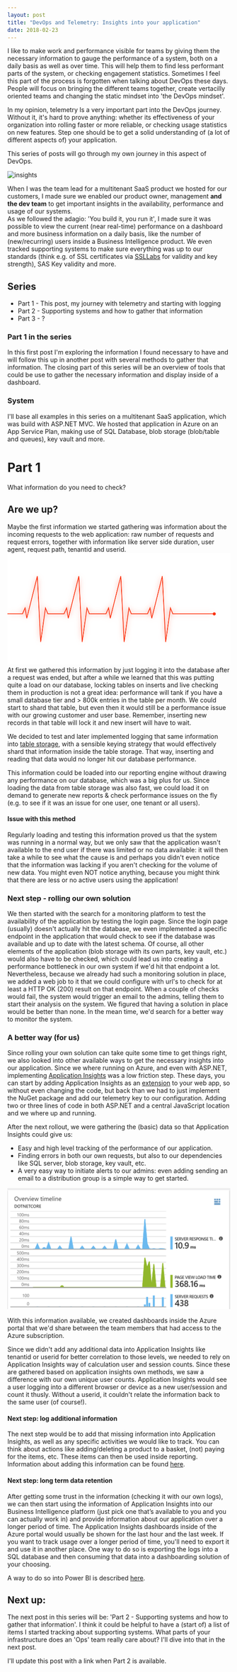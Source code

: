 ```yaml
---
layout: post
title: "DevOps and Telemetry: Insights into your application"
date: 2018-02-23
---
```


I like to make work and performance visible for teams by giving them the necessary information to gauge the performance of a system, both on a daily basis as well as over time. This will help them to find less performant parts of the system, or checking engagement statistics. Sometimes I feel this part of the process is forgotten when talking about DevOps these days. People will focus on bringing the different teams together, create vertacilly oriented teams and changing the static mindset into 'the DevOps mindset'.  

In my opinion, telemetry Is a very important part into the DevOps journey. Without it, it's hard to prove anything: whether its effectiveness of your organization into rolling faster or more reliable, or checking usage statistics on new features. Step one should be to get a solid understanding of (a lot of different aspects of) your application. 

This series of posts will go through my own journey in this aspect of DevOps. 

![insights](/images/20180314_02.jpeg)

When I was the team lead for a multitenant SaaS product we hosted for our customers, I made sure we enabled our product owner, management **and the dev team** to get important insights in the availability, performance and usage of our systems.  
As we followed the adagio: 'You build it, you run it', I made sure it was possible to view the current (near real-time) performance on a dashboard and more business information on a daily basis, like the number of (new/recurring) users inside a Business Intelligence product. We even tracked supporting systems to make sure everything was up to our standards (think e.g. of SSL certificates via [SSLLabs](https://www.ssllabs.com/) for validity and key strength), SAS Key validity and more.


## Series
* Part 1 - This post, my journey with telemetry and starting with logging
* Part 2 - Supporting systems and how to gather that information
* Part 3 - ?

### Part 1 in the series
In this first post I'm exploring the information I found necessary to have and will follow this up in another post with several methods to gather that information. The closing part of this series will be an overview of tools that could be use to gather the necessary information and display inside of a dashboard.

### System
I'll base all examples in this series on a multitenant SaaS application, which was build with ASP.NET MVC. We hosted that application in Azure on an App Service Plan, making use of SQL Database, blob storage (blob/table and queues), key vault and more. 

# Part 1
What information do you need to check?	

## Are we up?
Maybe the first information we started gathering was information about the incoming requests to the web application: raw number of requests and request errors, together with information like server side duration, user agent, request path, tenantid and userid. 
![health](/images/20180314_health.png)
At first we gathered this information by just logging it into the database after a request was ended, but after a while we learned that this was putting quite a load on our database, locking tables on inserts and live checking them in production is not a great idea: performance will tank if you have a small database tier and > 800k entries in the table per month. We could start to shard that table, but even then it would still be a performance issue with our growing customer and user base. Remember, inserting new records in that table will lock it and new insert will have to wait. 

We decided to test and later implemented logging that same information into [table storage](https://azure.microsoft.com/en-us/services/storage/tables/), with a sensible keying strategy that would effectively shard that information inside the table storage. That way, inserting and reading that data would no longer hit our database performance.

This information could be loaded into our reporting engine without drawing any performance on our database, which was a big plus for us. Since loading the data from table storage was also fast, we could load it on demand to generate new reports & check performance issues on the fly (e.g. to see if it was an issue for one user, one tenant or all users). 

#### Issue with this method
Regularly loading and testing this information proved us that the system was running in a normal way, but we only saw that the application wasn't available to the end user if there was limited or no data available: it will then take a while to see what the cause is and perhaps you didn't even notice that the information was lacking if you aren't checking for the volume of new data. You might even NOT notice anything, because you might think that there are less or no active users using the application!

### Next step - rolling our own solution
We then started with the search for a monitoring platform to test the availability of the application by testing the login page. Since the login page (usually) doesn't actually hit the database, we even implemented a specific endpoint in the application that would check to see if the database was available and up to date with the latest schema. Of course, all other elements of the application (blob storage with its own parts, key vault, etc.) would also have to be checked, which could lead us into creating a performance bottleneck in our own system if we'd hit that endpoint a lot. Nevertheless, because we already had  such a monitoring solution in place, we added a web job to it that we could configure with url's to check for at least a HTTP OK (200) result on that endpoint. When a couple of checks would fail, the system would trigger an email to the admins, telling them to start their analysis on the system. We figured that having a solution in place would be better than none. In the mean time, we'd search for a better way to monitor the system.

### A better way (for us)
Since rolling your own solution can take quite some time to get things right, we also looked into other available ways to get the necessary insights into our application. Since we where running on Azure, and even with ASP.NET, implementing [Application Insights](https://azure.microsoft.com/en-us/services/application-insights/) was a low friction step. These days, you can start by adding Application Insights as an [extension](https://azure.microsoft.com/en-us/blog/azure-web-sites-extensions/) to your web app, so without even changing the code, but back than we had to just implement the NuGet package and add our telemetry key to our configuration. Adding two or three lines of code in both ASP.NET and a central JavaScript location and we where up and running.

After the next rollout, we were gathering the (basic) data so that Application Insights could give us:
* Easy and high level tracking of the performance of our application.
* Finding errors in both our own requests, but also to our dependencies like SQL server, blob storage, key vault, etc.
* A very easy way to initiate alerts to our admins: even adding sending an email to a distribution group is a simple way to get started.


![insights](/images/20180314_03.png)

With this information available, we created dashboards inside the Azure portal that we'd share between the team members that had access to the Azure subscription.

Since we didn't add any additional data into Application Insights like tenantid or userid for better correlation to those levels, we needed to rely on Application Insights way of calculation user and session counts. Since these are gathered based on application insights own methods, we saw a difference with our own unique user counts. Application Insights would see a user logging into a different browser or device as a new user/session and count it thusly. Without a userid, it couldn't relate the information back to the same user (of course!). 

#### Next step: log additional information
The next step would be to add that missing information into Application Insights, as well as any specific activities we would like to track. You can think about actions like adding/deleting a product to a basket, (not) paying for the items, etc. These items can then be used inside reporting.
Information about adding this information can be found [here](https://docs.microsoft.com/en-us/azure/application-insights/app-insights-api-custom-events-metrics).

#### Next step: long term data retention
After getting some trust in the information (checking it with our own logs), we can then start using the information of Application Insights into our Business Intelligence platform (just pick one that’s available to you and you can actually work in) and provide information about our application over a longer period of time. The Application Insights dashboards inside of the Azure portal would usually be shown for the last hour and the last week. If you want to track usage over a longer period of time, you'll need to export it and use it in another place.  One way to do so is exporting the logs into a SQL database and then consuming that data into a dashboarding solution of your choosing.  

A way to do so into Power BI is described [here](https://www.patrickvankleef.com/2017/12/04/use-power-bi-to-build-interactive-visualizations-based-on-application-insights-telemetry-data/).


## Next up:
The next post in this series will be: 'Part 2 - Supporting systems and how to gather that information'. I think it could be helpful to have a (start of) a list of items I started tracking about supporting systems. What parts of your infrastructure does an 'Ops' team really care about? I'll dive into that in the next post.

I'll update this post with a link when Part 2 is available. 